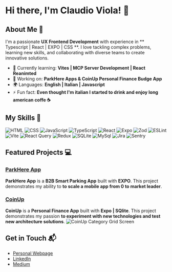 

<!--

## Hi there 👋


**claudioviola/claudioviola** is a ✨ _special_ ✨ repository because its `README.md` (this file) appears on your GitHub profile.

Here are some ideas to get you started:

- 🔭 I’m currently working on ...
- 🌱 I’m currently learning ...
- 👯 I’m looking to collaborate on ...
- 🤔 I’m looking for help with ...
- 💬 Ask me about ...
- 📫 How to reach me: ...
- 😄 Pronouns: ...
- ⚡ Fun fact: ...



-->

# Hi there, I'm Claudio Viola! 👋


## About Me 🚀

I'm a passionate **UX Frontend Development** with experience in ** Typescript | React | EXPO | CSS **. I love tackling complex problems, learning new skills, and collaborating with diverse teams to create innovative solutions.

- 🌱 Currently learning: **Vites | MCP Server Development | React Reanimted**
- 🔭 Working on: **ParkHere Apps & CoinUp Personal Finance Budge App**
- 🌍 Languages: **English | Italian | Javascript**
- ⚡ Fun fact: **Even thought I'm italian I started to drink and enjoy long american coffe ☕️**

## My Skills 🧠

![HTML](https://img.shields.io/badge/HTML5-E34F26?style=for-the-badge&logo=html5&logoColor=white)
![CSS](https://img.shields.io/badge/CSS3-1572B6?style=for-the-badge&logo=css3&logoColor=white)
![JavaScript](https://img.shields.io/badge/JavaScript-323330?style=for-the-badge&logo=javascript&logoColor=F7DF1E)
![TypeScript](https://img.shields.io/badge/TypeScript-007ACC?style=for-the-badge&logo=typescript&logoColor=white)
![React](https://img.shields.io/badge/React-20232A?style=for-the-badge&logo=react&logoColor=61DAFB)
![Expo](https://img.shields.io/badge/Expo-1B1F23?style=for-the-badge&logo=expo&logoColor=white)
![Zod](https://img.shields.io/badge/Zod-000000?style=for-the-badge&logo=zod&logoColor=3068B7)
![ESLint](https://img.shields.io/badge/eslint-3A33D1?style=for-the-badge&logo=eslint&logoColor=white)
![Vite](https://img.shields.io/badge/Vite-B73BFE?style=for-the-badge&logo=vite&logoColor=FFD62E)
![React Query](https://img.shields.io/badge/React_Query-FF4154?style=for-the-badge&logo=ReactQuery&logoColor=white)
![Redux](https://img.shields.io/badge/Redux-593D88?style=for-the-badge&logo=redux&logoColor=white)
![SQLite](https://img.shields.io/badge/Sqlite-003B57?style=for-the-badge&logo=sqlite&logoColor=white)
![MySql](https://img.shields.io/badge/MySQL-005C84?style=for-the-badge&logo=mysql&logoColor=white)
![Jira](https://img.shields.io/badge/Jira-0052CC?style=for-the-badge&logo=Jira&logoColor=white)
![Sentry](https://img.shields.io/badge/Sentry-black?style=for-the-badge&logo=Sentry&logoColor=#362D59)
<!-- Skill badges repo https://github.com/alexandresanlim/Badges4-README.md-Profile -->

## Featured Projects 💻

### [ParkHere App](https://play.google.com/store/apps/details?id=de.parkhere.work&hl=it)
**ParkHere App** is a **B2B Smart Parking App** built with **EXPO**. This project demonstrates my ability to **to scale a mobile app from 0 to market leader**.

### [CoinUp](project_2_link)
**CoinUp** is a **Personal Finance App** built with **Expo | SQlite**. This project demonstrates my passion **to experiment with new technologies and test new architecture solutions**.
![CoinUp Category Grid Screen](https://i.imgur.com/5TLupE4.png)

## Get in Touch 📬
- [Personal Webpage](https://www.claudioviola.net/)
- [LinkedIn](https://www.linkedin.com/in/claudioviola/)
- [Medium](https://medium.com/@violaclaudio)



